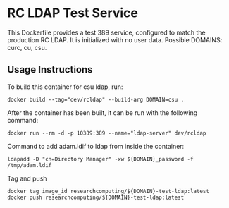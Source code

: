 # RC LDAP Test Service
This Dockerfile provides a test 389 service, configured to match the production RC LDAP. It is initialized with no user data. Possible DOMAINS: curc, cu, csu.

## Usage Instructions
To build this container for csu ldap, run:
```
docker build --tag="dev/rcldap" --build-arg DOMAIN=csu .
```
After the container has been built, it can be run with the following command:
```
docker run --rm -d -p 10389:389 --name="ldap-server" dev/rcldap
```

Command to add adam.ldif to ldap from inside the container:
```
ldapadd -D "cn=Directory Manager" -xw ${DOMAIN}_password -f /tmp/adam.ldif
```

Tag and push
```
docker tag image_id researchcomputing/${DOMAIN}-test-ldap:latest
docker push researchcomputing/${DOMAIN}-test-ldap:latest
```

